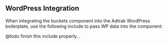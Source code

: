 ## WordPress Integration

When integrating the buckets component into the Adtrak WordPress boilerplate, use the following include to pass WP data into the component:

@todo finish this include properly...